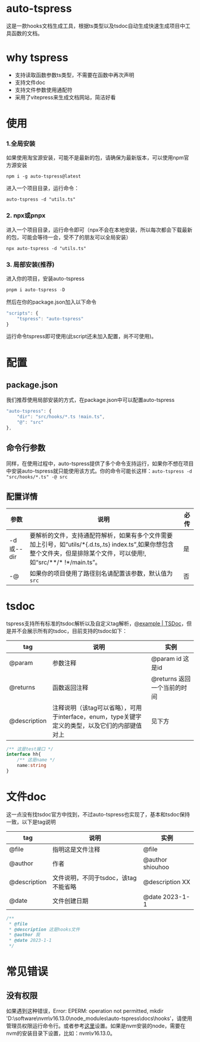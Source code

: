 # auto-tspress
这是一款hooks文档生成工具，根据ts类型以及tsdoc自动生成快速生成项目中工具函数的文档。

# why tspress

- 支持读取函数参数ts类型，不需要在函数中再次声明
- 支持文件doc
- 支持文件参数使用通配符
- 采用了vitepress来生成文档网站，简洁好看

# 使用

### 1.全局安装
如果使用淘宝源安装，可能不是最新的包，请确保为最新版本，可以使用npm官方源安装

```node
npm i -g auto-tspress@latest
```

进入一个项目目录，运行命令：

```node
auto-tspress -d "utils.ts"
```

### 2.  npx或pnpx

进入一个项目目录，运行命令即可（npx不会在本地安装，所以每次都会下载最新的包，可能会等待一会，受不了的朋友可以全局安装）
```npm
npx auto-tspress -d "utils.ts"
```
###  3. 局部安装(推荐)

进入你的项目，安装auto-tspress

```ts
pnpm i auto-tspress -D
```

然后在你的package.json加入以下命令

```ts
"scripts": {
	"tspress": "auto-tspress"
}
```

运行命令tspress即可使用(此script还未加入配置，尚不可使用)。

# 配置

## package.json
我们推荐使用局部安装的方式，在package.json中可以配置auto-tspress
```ts
"auto-tspress": {
    "dir": "src/hooks/*.ts !main.ts",
    "@": "src"
},
```
## 命令行参数
同样，在使用过程中，auto-tspress提供了多个命令支持运行，如果你不想在项目中安装auto-tspress就只能使用该方式。你的命令可能长这样：`auto-tspress -d "src/hooks/*.ts" -@ src`
## 配置详情

| 参数      | 说明                                                         | 必传 |
| --------- | ------------------------------------------------------------ | ---- |
| -d或--dir | 要解析的文件，支持通配符解析，如果有多个文件需要加上引号，如“utils/\*{.d.ts,.ts} index.ts”,如果你想包含整个文件夹，但是排除某个文件，可以使用!,如“src/\*\*/\*  !*/main.ts”。 | 是   |
| -@ | 如果你的项目使用了路径别名请配置该参数，默认值为`src` | 否   |

# tsdoc

tspress支持所有标准的tsdoc解析以及自定义tag解析，[@example | TSDoc](https://tsdoc.org/pages/tags/example/)，但是并不会展示所有的tsdoc，目前支持的tsdoc如下：

| tag          | 说明                                                         | 实例                        |
| ------------ | ------------------------------------------------------------ | --------------------------- |
| @param       | 参数注释                                                     | @param id 这是id            |
| @returns     | 函数返回注释                                                 | @returns 返回一个当前的时间 |
| @description | 注释说明（该tag可以省略），可用于interface，enum，type关键字定义的类型，以及它们的内部键值对上 | 见下方                      |

```ts
/** 这是test接口 */
interface hh{
    /** 这是name */
    name:string
}
```

# 文件doc

这一点没有找tsdoc官方中找到，不过auto-tspress也实现了，基本和tsdoc保持一致，以下是tag说明

| tag          | 说明                                 | 实例             |
| ------------ | ------------------------------------ | ---------------- |
| @file        | 指明这是文件注释                     | @file            |
| @author      | 作者                                 | @author shiouhoo |
| @description | 文件说明，不同于tsdoc，该tag不能省略 | @description XX  |
| @date        | 文件创建日期                         | @date 2023-1-1   |

```ts
/**
 * @file
 * @description 这是hooks文件
 * @author 我
 * @date 2023-1-1
 */
```



# 常见错误

## 没有权限
 如果遇到这种错误，Error: EPERM: operation not permitted, mkdir 'D:\software\nvm\v16.13.0\node_modules\auto-tspress\docs\hooks'，请使用管理员权限运行命令行。或者参考[这里](https://www.cnblogs.com/echo-7s/p/16610255.html)设置。如果是nvm安装的node，需要在nvm的安装目录下设置，比如：nvm\v16.13.0。